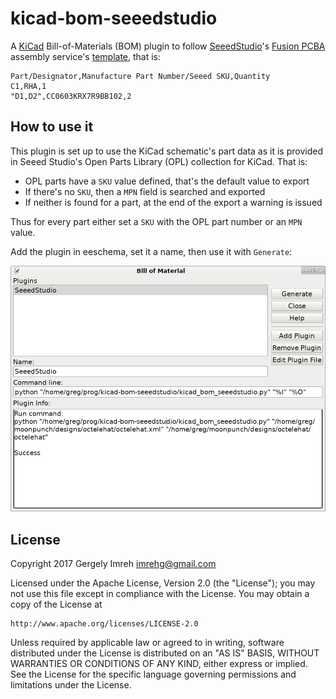 # kicad-bom-seeedstudio

A [KiCad](https://kicad-pcb.org) Bill-of-Materials (BOM) plugin to follow
[SeeedStudio](https://www.seedstudio.com)'s [Fusion PCBA](https://www.seeedstudio.com/fusion_pcb.html)
assembly service's [template](https://statics3.seeedstudio.com/assets/file/fusion/bom_template_2016-08-18.csv),
that is:

```
Part/Designator,Manufacture Part Number/Seeed SKU,Quantity
C1,RHA,1
"D1,D2",CC0603KRX7R9BB102,2
```

## How to use it

This plugin is set up to use the KiCad schematic's part data as it is
provided in Seeed Studio's Open Parts Library (OPL) collection for KiCad. That is:

* OPL parts have a `SKU` value defined, that's the default value to export
* If there's no `SKU`, then a `MPN` field is searched and exported
* If neither is found for a part, at the end of the export a warning is issued

Thus for every part either set a `SKU` with the OPL part number or an `MPN`
value.

Add the plugin in eeschema, set it a name, then use it with `Generate`:

![BOM plugin screenshot](img/bom_plugin.png)

## License

Copyright 2017 Gergely Imreh <imrehg@gmail.com>

Licensed under the Apache License, Version 2.0 (the "License");
you may not use this file except in compliance with the License.
You may obtain a copy of the License at

    http://www.apache.org/licenses/LICENSE-2.0

Unless required by applicable law or agreed to in writing, software
distributed under the License is distributed on an "AS IS" BASIS,
WITHOUT WARRANTIES OR CONDITIONS OF ANY KIND, either express or implied.
See the License for the specific language governing permissions and
limitations under the License.
